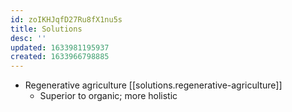```yaml
---
id: zoIKHJqfD27Ru8fX1nu5s
title: Solutions
desc: ''
updated: 1633981195937
created: 1633966798885
---
```

- Regenerative agriculture [[solutions.regenerative-agriculture]]
    - Superior to organic; more holistic
